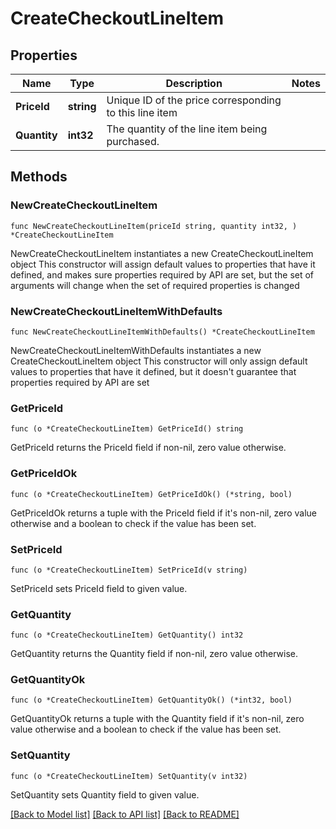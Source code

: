 # CreateCheckoutLineItem

## Properties

Name | Type | Description | Notes
------------ | ------------- | ------------- | -------------
**PriceId** | **string** | Unique ID of the price corresponding to this line item | 
**Quantity** | **int32** | The quantity of the line item being purchased. | 

## Methods

### NewCreateCheckoutLineItem

`func NewCreateCheckoutLineItem(priceId string, quantity int32, ) *CreateCheckoutLineItem`

NewCreateCheckoutLineItem instantiates a new CreateCheckoutLineItem object
This constructor will assign default values to properties that have it defined,
and makes sure properties required by API are set, but the set of arguments
will change when the set of required properties is changed

### NewCreateCheckoutLineItemWithDefaults

`func NewCreateCheckoutLineItemWithDefaults() *CreateCheckoutLineItem`

NewCreateCheckoutLineItemWithDefaults instantiates a new CreateCheckoutLineItem object
This constructor will only assign default values to properties that have it defined,
but it doesn't guarantee that properties required by API are set

### GetPriceId

`func (o *CreateCheckoutLineItem) GetPriceId() string`

GetPriceId returns the PriceId field if non-nil, zero value otherwise.

### GetPriceIdOk

`func (o *CreateCheckoutLineItem) GetPriceIdOk() (*string, bool)`

GetPriceIdOk returns a tuple with the PriceId field if it's non-nil, zero value otherwise
and a boolean to check if the value has been set.

### SetPriceId

`func (o *CreateCheckoutLineItem) SetPriceId(v string)`

SetPriceId sets PriceId field to given value.


### GetQuantity

`func (o *CreateCheckoutLineItem) GetQuantity() int32`

GetQuantity returns the Quantity field if non-nil, zero value otherwise.

### GetQuantityOk

`func (o *CreateCheckoutLineItem) GetQuantityOk() (*int32, bool)`

GetQuantityOk returns a tuple with the Quantity field if it's non-nil, zero value otherwise
and a boolean to check if the value has been set.

### SetQuantity

`func (o *CreateCheckoutLineItem) SetQuantity(v int32)`

SetQuantity sets Quantity field to given value.



[[Back to Model list]](../README.md#documentation-for-models) [[Back to API list]](../README.md#documentation-for-api-endpoints) [[Back to README]](../README.md)



